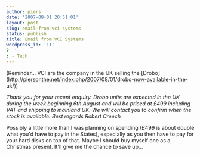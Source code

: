 ```yaml
---
author: piers
date: '2007-08-01 20:51:01'
layout: post
slug: email-from-vci-systems
status: publish
title: Email from VCI Systems
wordpress_id: '11'
? ''
: - Tech
---
```


(Reminder... VCI are the company in the UK selling the
[Drobo](http://piersonthe.net/index.php/2007/08/01/drobo-now-available-in-the-
uk/))

_Thank you for your recent enquiry. Drobo units are expected in the UK during
the week beginning 6th August and will be priced at £499 including VAT and
shipping to mainland UK. We will contact you to confirm when the stock is
available. Best regards Robert Creech_

Possibly a little more than I was planning on spending (£499 is about double
what you'd have to pay in the States), especially as you then have to pay for
your hard disks on top of that. Maybe I should buy myself one as a Christmas
present. It'll give me the chance to save up...

